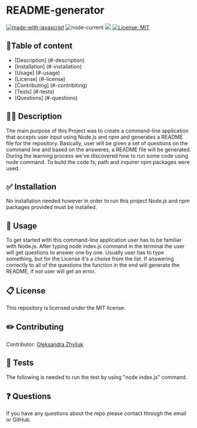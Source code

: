 # README-generator

[![made-with-javascript](https://img.shields.io/badge/Made%20with-JavaScript-1f425f.svg)](https://www.javascript.com)
![node-current](https://img.shields.io/node/v/inquirer?label=Node.js&logo=Node.js.)
![](https://img.shields.io/npm/v/fs?logo=npm)
[![License: MIT](https://img.shields.io/badge/License-MIT-yellow.svg)](https://opensource.org/licenses/MIT)

## 💠Table of content
* [Description] (#-description)
* [Installation] (#-installation)
* [Usage] (#-usage)
* [License] (#-license)
* [Contributing] (#-contribiting)
* [Tests] (#-tests)
* [Questions] (#-questions)

## 🏳️‍🌈 Description
The main purpose of this Project was to create a command-line application that accepts user input using Node.js and npm and generates a README file for the repository. Basically, user will be given a set of questions on the command line and based on the answeres, a README file will be generated. During the learning process we've discovered how to run some code using node command. To build the code fs, path and inquirer npm packages were used. 

## ✅ Installation
No installation needed however in order to run this project Node.js and npm packages provided must be installed.

## 🔰 Usage
To get started with this command-line application user has to be familiar with Node.js. After typing node index.js command in the terminal the user will get questions to answer one by one. Usually user has to type something, but for the License it's a choise from the list. If answering correctly to all of the questions the function in the end will generate the README, if not user will get an error.

## 📋 License
​This repository is licensed under the MIT license.

## ✏️ Contributing
Contributor:  [Oleksandra Zhyliuk](https://github.com/SashaK2609)

## 🧪 Tests
The following is needed to run the test by using "node index.js" command.

## ❓ Questions
If you have any questions about the repo please contact through the email or GitHub.







